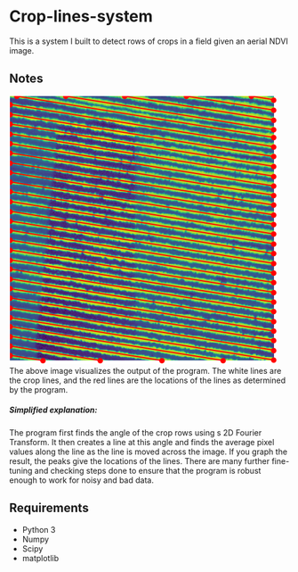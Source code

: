 # Crop-lines-system
This is a system I built to detect rows of crops in a field given an aerial NDVI image. 

## Notes

![System Output](https://github.com/jbhewitt12/Crop-lines-system/blob/master/example_output.PNG)  
The above image visualizes the output of the program. The white lines are the crop lines, and the red lines are the locations of the lines as determined by the program.  

##### Simplified explanation:
The program first finds the angle of the crop rows using s 2D Fourier Transform. It then creates a line at this angle and finds the average pixel values along the line as the line is moved across the image. If you graph the result, the peaks give the locations of the lines. There are many further fine-tuning and checking steps done to ensure that the program is robust enough to work for noisy and bad data. 

## Requirements

- Python 3
- Numpy  
- Scipy  
- matplotlib  
